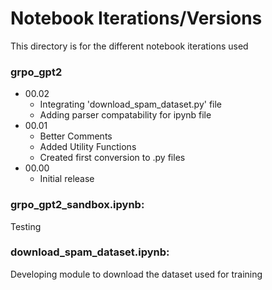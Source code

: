 # Notebook Iterations/Versions
This directory is for the different notebook iterations used

### grpo_gpt2
- 00.02
    - Integrating 'download_spam_dataset.py' file
    - Adding parser compatability for ipynb file
- 00.01
    - Better Comments
    - Added Utility Functions
    - Created first conversion to .py files
- 00.00
    - Initial release

### grpo_gpt2_sandbox.ipynb:
Testing

### download_spam_dataset.ipynb:
Developing module to download the dataset used for training

